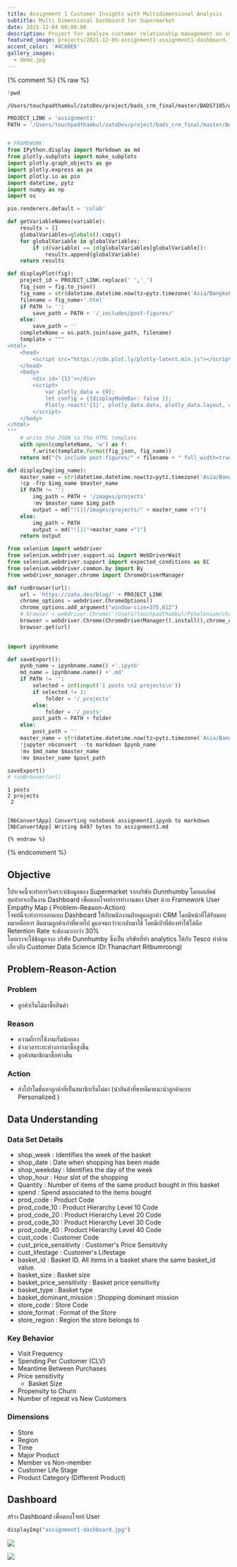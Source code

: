 ```yaml
---
title: Assignment 1 Customer Insights with Multidimensional Analysis
subtitle: Multi Dimensional Dashboard for Supermarket
date: 2021-12-04 00:00:00
description: Project for analyze customer relationship management on supermarket by User Empathy Map.
featured_image: projects/2021-12-05-assignment1-assignment1-dashboard.jpg
accent_color: '#4C60E6'
gallery_images:
  - demo.jpg
---
```

{% comment %}
    {% raw %}

```python
!pwd
```

    /Users/touchpadthamkul/zatoDev/project/bads_crm_final/master/BADS7105/writing



```python
PROJECT_LINK = 'assignment1'
PATH = '/Users/touchpadthamkul/zatoDev/project/bads_crm_final/master/BADS7105'


# FRAMEWORK
from IPython.display import Markdown as md
from plotly.subplots import make_subplots
import plotly.graph_objects as go
import plotly.express as px
import plotly.io as pio
import datetime, pytz
import numpy as np
import os

pio.renderers.default = 'colab'

def getVariableNames(variable):
    results = []
    globalVariables=globals().copy()
    for globalVariable in globalVariables:
        if id(variable) == id(globalVariables[globalVariable]):
            results.append(globalVariable)
    return results

def displayPlot(fig):
    project_id = PROJECT_LINK.replace(' ','_')
    fig_json = fig.to_json()
    fig_name = str(datetime.datetime.now(tz=pytz.timezone('Asia/Bangkok')).date())+'-'+project_id+'_'+getVariableNames(fig)[0]
    filename = fig_name+'.html'
    if PATH != '':
        save_path = PATH + '/_includes/post-figures/'
    else:
        save_path = ''
    completeName = os.path.join(save_path, filename)
    template = """
<html>
    <head>
        <script src="https://cdn.plot.ly/plotly-latest.min.js"></script>
    </head>
    <body>
        <div id='{1}'></div>
        <script>
            var plotly_data = {0};
            let config = {{displayModeBar: false }};
            Plotly.react('{1}', plotly_data.data, plotly_data.layout, config);
        </script>
    </body>
</html>
"""
    # write the JSON to the HTML template
    with open(completeName, 'w') as f:
        f.write(template.format(fig_json, fig_name))
    return md("{% include post-figures/" + filename + " full_width=true %}")

def displayImg(img_name):
    master_name = str(datetime.datetime.now(tz=pytz.timezone('Asia/Bangkok')).date()) + '-' + PROJECT_LINK + '-' + img_name
    !cp -frp $img_name $master_name
    if PATH != '':     
        img_path = PATH + '/images/projects'
        !mv $master_name $img_path
        output = md("![](/images/projects/" + master_name +")")        
    else:
        img_path = PATH
        output = md("![]("+master_name +")")
    return output

from selenium import webdriver
from selenium.webdriver.support.ui import WebDriverWait
from selenium.webdriver.support import expected_conditions as EC
from selenium.webdriver.common.by import By
from webdriver_manager.chrome import ChromeDriverManager

def runBrowser(url):
    url = 'https://zato.dev/blog/' + PROJECT_LINK
    chrome_options = webdriver.ChromeOptions()
    chrome_options.add_argument("window-size=375,812")
    # browser = webdriver.Chrome('/Users/touchpadthamkul/PySelenium/chromedriver', chrome_options=chrome_options)
    browser = webdriver.Chrome(ChromeDriverManager().install(),chrome_options=chrome_options)
    browser.get(url)

    
import ipynbname

def saveExport():        
    pynb_name = ipynbname.name() +'.ipynb'
    md_name = ipynbname.name() +'.md'
    if PATH != '':
        selected = int(input('1 posts \n2 projects\n'))
        if selected != 1:
            folder = '/_projects'
        else:
            folder = '/_posts'
        post_path = PATH + folder
    else:
        post_path = ''
    master_name = str(datetime.datetime.now(tz=pytz.timezone('Asia/Bangkok')).date()) + '-' + PROJECT_LINK + '.md'
    !jupyter nbconvert --to markdown $pynb_name
    !mv $md_name $master_name
    !mv $master_name $post_path

saveExport()
# runBrowser(url)
```

    1 posts 
    2 projects
     2


    [NbConvertApp] Converting notebook assignment1.ipynb to markdown
    [NbConvertApp] Writing 6497 bytes to assignment1.md

    {% endraw %}
{% endcomment %}
##  Objective

โปรเจคนี้จะทำการวิเคราะห์ข้อมูลของ Supermarket จากบริษัท Dunnhumby โดยผลลัพธ์สุดท้ายจะเป็นงาน Dashboard เพื่อตอบโจทย์การทำงานของ User ด้วย Framework User Empathy Map ( Problem-Reason-Action) <br>
โจทย์นี้จะทำการออกแบบ Dashboard ให้กับพนักงานฝ่ายดูแลลูกค้า CRM โดยมีหน้าที่ได้รับมอบหมายคือการ ติดตามลูกค้าเก่าที่หายไป ดูแลจนกว่าจะกลับมาใช้ โดยมีเป้าที่ต้องทำให้ได้คือ Retention Rate จะต้องมากกว่า 30% <br>
โดยเราจะใช้ข้อมูลจาก บริษัท Dunnhumby ซึ่งเป็น บริษัทที่ทำ analytics ให้กับ Tesco ทำด้านเกี่ยวกับ Customer Data Science (Dr.Thanachart Ritbumroong)

## Problem-Reason-Action

### Problem

- ลูกค้าเริ่มไม่มาซื้อสินค้า

### Reason

- ความถี่การใช้งานเริ่มน้อยลง
- ช่วงเวลาระยะห่างการมาซื้อสูงขึ้น
- ลูกค้าสมาชิกมาซื้อห่างขึ้น

### Action

- ส่งโปรโมชั่นหาลูกค้าที่เป็นสมาชิกเริ่มไม่มา (นำสินค้าที่ขายดีมาแนะนำลูกค้าแบบ Personalized )

## Data Understanding

### Data Set Details

- shop_week : Identifies the week of the basket
- shop_date : Date when shopping has been made
- shop_weekday : Identifies the day of the week
- shop_hour : Hour slot of the shopping
- Quantity : Number of items of the same product bought in this basket
- spend : Spend associated to the items bought
- prod_code : Product Code
- prod_code_10 : Product Hierarchy Level 10 Code
- prod_code_20 : Product Hierarchy Level 20 Code
- prod_code_30 : Product Hierarchy Level 30 Code
- prod_code_40 : Product Hierarchy Level 40 Code
- cust_code : Customer Code
- cust_price_sensitivity : Customer's Price Sensitivity
- cust_lifestage : Customer's Lifestage
- basket_id : Basket ID. All items in a basket share the same basket_id value.
- basket_size : Basket size
- basket_price_sensitivity : Basket price sensitivity
- basket_type : Basket type
- basket_dominant_mission : Shopping dominant mission
- store_code : Store Code
- store_format : Format of the Store
- store_region : Region the store belongs to

### Key Behavior

- Visit Frequency
- Spending Per Customer (CLV)
- Meantime Between Purchases
- Price sensitivity
    - Basket Size
- Propensity to Churn
- Number of repeat vs New Customers

### Dimensions

- Store
- Region
- Time
- Major Product
- Member vs Non-member
- Customer Life Stage
- Product Category (Different Product)

## Dashboard

สร้าง Dashboard เพื่อตอบโจทย์ User


```python
displayImg("assignment1-dashboard.jpg")
```




![](/images/projects/2021-12-05-assignment1-assignment1-dashboard.jpg)

![](/images/demo.jpg)

